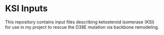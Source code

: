 KSI Inputs
==========
This repository contains input files describing ketosteroid isomerase (KSI) for 
use in my project to rescue the D38E mutation via backbone remodeling.
